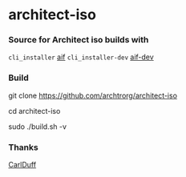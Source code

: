 architect-iso
==================

### Source for Architect iso builds with
`cli_installer` [aif](https://github.com/archtrorg/aif)
`cli_installer-dev` [aif-dev](https://github.com/archtrorg/aif-dev)

### Build
git clone https://github.com/archtrorg/architect-iso

cd architect-iso

sudo ./build.sh -v

### Thanks
[CarlDuff](https://sourceforge.net/u/carlduff/profile/)

